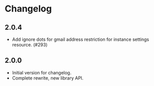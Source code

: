 # Changelog

## 2.0.4
- Add ignore dots for gmail address restriction for instance settings resource. (#293)

## 2.0.0

- Initial version for changelog.
- Complete rewrite, new library API.
